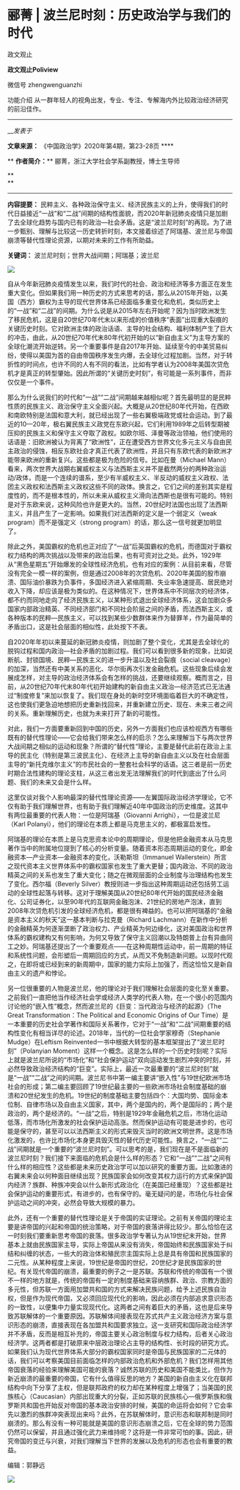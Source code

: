 

#  郦菁 | 波兰尼时刻：历史政治学与我们的时代

政文观止  

**政文观止Poliview** 

微信号 zhengwenguanzhi

功能介绍 从一群年轻人的视角出发，专业、专注、专解海内外比较政治经济研究的前沿佳作。

____

___发表于_


**文章来源：** 《中国政治学》2020年第4期，第23-28页 ****

  

 ** **作者简介：**** 郦菁，浙江大学社会学系副教授，博士生导师

  

 **  
**

 ****

  

 **内容提要：**
民粹主义、各种政治保守主义、经济民族主义的上升，使得我们的时代日益接近“一战”和“二战”间期的结构性面貌，而2020年新冠肺炎疫情只是加剧了去全球化趋势与国内已有的政治—社会矛盾。这是“波兰尼时刻”的再现。为了进一步甄别、理解与比较这一历史转折时刻，本文接着综述了阿瑞基、波兰尼与帝国崩溃等替代性理论资源，以期对未来的工作有所助益。

  

 **关键词：** 波兰尼时刻；世界大战间期；阿瑞基；波兰尼

  

  

![](/images/155/2.png)

  

  

  

  

自从今年新冠肺炎疫情发生以来，我们时代的社会、政治和经济等多方面正在发生重大变化。但如果我们用一种历史的方式来思考的话，那么从2015年开始，以美国（西方）霸权为主导的现代世界体系已经面临多重变化和危机，类似历史上的“一战”和“二战”的间期。为什么说是从2015年左右开始呢？因为当时欧洲发生了移民危机，这是自20世纪70年代末以来形成的价值秩序“表面”出现重大裂痕的关键历史时刻。它对欧洲主体的政治话语、主导的社会结构、福利体制产生了巨大的冲击，由此，从20世纪70年代末80年代初开始的以“新自由主义”为主导方案的全球化潮流开始逆转。另一个重要事件是自2017年开始、延续至今的中美贸易纠纷，使得以美国为首的自由帝国秩序发生内爆，去全球化过程加剧。当然，对于转折性的时间点，也许不同的人有不同的看法，比如有学者认为2008年美国次贷危机才是真正的转型肇始。因此所谓的“关键历史时刻”，有可能是一系列事件，而非仅仅是一个事件。

  

那么为什么说我们的时代和“一战”“二战”间期越来越相似呢？首先最明显的是民粹性质的民族主义、政治保守主义全面兴起。大概是从20世纪80年代开始，在西欧和南欧特别是法国和意大利，就已经出现了一些右翼极端政党或社会运动。到了最近的10—20年，极右翼民族主义政党在东欧兴起，它们利用1989年之后转型期被压抑的民族主义和保守主义夺取了政权。如欧尔班、泽曼等政治领袖，他们使用的话语是：旧欧洲被认为背离了“欧洲性”，正在遭受西方世界文化多元主义与自由民主政治的侵蚀，相反东欧社会才真正代表了欧洲性，并且只有东欧代表的新欧洲才能带来欧洲的重新复兴。这些都是极为危险的信号。比如在曼（Michael
Mann）看来，两次世界大战期右翼威权主义与法西斯主义并不是截然两分的两种政治运动/政体，而是一个连续的谱系，至少有半威权主义、半反动的威权主义政权、法团主义政权和法西斯主义政权这些不同的政体。换言之，它们之间的差别其实是程度性的，而不是根本性的，所以未来从威权主义滑向法西斯也是很有可能的。特别是对于东欧来说，这种风险也许是更大的。当然，20世纪时法国也出现了法西斯主义，并且产生了一定影响。如果我们对法西斯的定义是一个弱定义（weak
program）而不是强定义（strong program）的话，那么这一信号就更加明显了。

  

除此之外，美国霸权的危机也正对应了“一战”后英国霸权的危机，而德国对于霸权权力结构的两次挑战以及带来的政治后果，也有可资对比之处。此外，1929年从“黑色星期五”开始爆发的全球性经济危机，也有对应的案例：从目前来看，尽管没有完全一模一样的案例，但是通过2008年的次贷危机、2020年美国的股市崩溃、国际油价暴跌为负事件，多国经济进入紧缩周期、失业率急速提高、居民绝对收入下降，却应该是极为类似的。在这种情况下，世界体系中不同层次的经济体，都不约而同地走向了经济民族主义，以某种形式退出全球经济体系，这会加剧众多国家内部政治精英、不同经济部门和不同社会阶层之间的矛盾，而法西斯主义，或各种版本的民粹—民族主义，可以找到某些少数群体来作为替罪羊，作为最简单的矛盾出口，这是社会层面的相似性，此处按下不表。

  

自2020年年初以来蔓延的新冠肺炎疫情，则加剧了整个变化，尤其是去全球化的脱钩过程和国内政治—社会矛盾的加剧过程。我们可以看到很多新的现象，比如说断航、封锁国境、民粹—民族主义的进一步升温以及社会裂痕（social
cleavage）的加深，当然还有中美关系的恶化、华尔街再次引发金融危机。这些现象后续会发展成怎样，对主导的政治经济体系会有怎样的挑战，还要继续观察。概而言之，目前，从20世纪70年代末80年代初开始建构的新自由主义政治—经济范式已无法通过“制度修复”来加以恢复了。我们现在身处的新时空环境面临着巨大的不确定性，这也使我们更急迫地想把历史重新找回来，并重新建立历史、现在、未来三者之间的关系。重新理解历史，也就为未来打开了新的可能性。

  

对此，我们一方面要重新回到中国的历史，另外一方面我们也应该检视西方有哪些既有的替代性理论——它会给我们带来怎么样的启示？怎么来理解当下与两次世界大战间期之相似的运动和现象？所谓的“替代性”理论，主要是替代此前在政治上主导的民主化（特别是第三波民主化）、在经济上主导的新自由主义以及在社会层面主导的“新托克维尔主义”的市民社会的一整套社会科学的话语。这三者是前一历史时期合法性建构的理论支柱，从这三者出发无法理解我们的时代到底出了什么问题、我们的未来又会是什么样。

  

这里仅谈对我个人影响最深的替代性理论资源——左翼国际政治经济学理论，它不仅有助于我们理解世界，也有助于我们理解近40年中国政治的历史维度。这其中有两位最重要的代表人物：一位是阿瑞基（Giovanni
Arrighi），一位是波兰尼（Karl Polanyi），他们的理论在本质上都是马克思主义的，都极富启发性。

  

阿瑞基的理论在本质上是马克思资本论中的周期理论，但是他把金融资本从马克思著作当中的附属地位提到了核心的分析变量。随着资本形态周期运动的变化，即金融资本—产业资本—金融资本的变化，沃勒斯坦（Immanuel
Wallerstein）所言之现代资本主义世界体系中的霸权国家也发生了重大更替；国内政治、不同的政治精英之间的关系也发生了重大变化；随之在微观层面的企业制度与治理结构也发生了变化。西尔福（Beverly
Silver）教授则进一步指出这种周期运动还包括劳工运动的全球性起落与转移。这对于理解美国从20世纪80年代开始的国民经济金融化、公司证券化，以至90年代的互联网金融泡沫、21世纪的房地产泡沫，直到2008年次贷危机引发的全球经济危机，都是很有裨益的。也可以把阿瑞基的“金融是资本主义的秋天”这一基本判断与拉克曼（Richard
Lachmann）在新作中分析的金融精英为何逐渐垄断了政治权力、产业精英为何边缘化，这对美国政治和世界体系的霸权建构又有何影响，为何又导致了保守主义回潮以及特朗普上台有异曲同工之妙。阿瑞基还提出了一个重要观点——在这种周期性运动中，前一周期的特征和系统性问题，会形塑后一周期回应的方式，从而又不免制造新问题。以现时代观之，在即将或已经到来的新周期中，国家的能力实际上加强了，而这恰恰又是新自由主义的遗产和悖论。

  

另一位很重要的人物是波兰尼，他的理论对于我们理解社会层面的变化至关重要。之前我们一直把他当作经济社会学或经济人类学的代表人物，在一个很小的范围内讨论他的“嵌入性”概念，然而波兰尼的《巨变：当代政治与经济的起源》（The
Great Transformation：The Political and Economic Origins of Our
Time）是一本重要的历史社会学著作和国际关系著作，它对于“一战”和“二战”间期重要的结构性变化有相当详尽的论述。2018年，当代的一位社会学家穆奇（Stephanie
Mudge）在Leftism Reinvented一书中根据大转型的基本框架提出了“波兰尼时刻”（Polanyian
Moment）这样一个概念。这是怎么样的一个历史时刻呢？实际上就是波兰尼所说的“市场化”和“社会保护运动”双向运动发生剧烈冲突的时刻，并必然导致政治经济结构的“巨变”。实际上，最近一次最重要的“波兰尼时刻”就是“一战”“二战”之间的间期。波兰尼书中第一编主要讲“嵌入性”与19世纪欧洲市场社会的形成；第二编主要回顾了19世纪最主要的一些欧洲市场社会制度基础的崩溃和20世纪发生的危机。19世纪的制度基础主要包括四个：大国均势、国际金本位制、自律市场以及自由主义国家，其中，两个是国内的，两个是国际的；两个是政治的，两个是经济的。“一战”之后，特别是1929年金融危机之后，市场化运动低落，而市场化所激发的社会保护运动高涨。然而保护运动有可能是进步的，也可能是保守的，甚至可以以法西斯主义的形式来毁灭当时的欧洲文明世界。这是市场化激发的，也许比市场化本身更具毁灭性的替代历史可能性。换言之，“一战”“二战”间期就是一个重要的“波兰尼时刻”。可以思考的是，我们现在是不是面临新的波兰尼时刻？我们接下来面临的危机会是什么样的形态？它和“一战”“二战”之间有什么样的相应性？这些都是未来历史政治学可以加以研究的重要方面。比如激进的右翼未来会以何种面目继续出现？民族国家会如何改变其权力运行的方式来保护国内经济？族群、种族冲突会以什么新形式政治化（在美国已经重现）？这些都是社会保护运动的重要形式，有进步的，也有保守的。毫无疑问的是，市场化与社会保护运动之间的冲突，必然会导致大规模的暴力。

  

此外，还有一个重要的替代性理论是关于帝国的实证理论。之前有关帝国的理论主要是讲帝国的兴起和帝国的统治策略，对于帝国的衰落讲得比较少。那么恰恰在这一时刻我们要重新思考帝国的衰落。很多政治学专著认为从19世纪末开始，世界基本上就由民族国家主导，实际上帝国从来没有消失，帝国始终和民族国家处于纠结和纠缠的状态，一些大的政治体和殖民宗主国实际上总是具有帝国和民族国家的二元性。从某种程度上来说，19世纪是帝国的世纪，20世纪才是民族国家的世纪。有关现代帝国的崩溃，最重要的例子之一是苏联。苏联和传统的帝国有一个很不一样的地方就是，传统的帝国有一定的制度基础来容纳族群、政治、宗教方面的多元性，但苏联一方面用加盟共和国的方式来解决民族问题，给予上述民族自治权，但是作为现代帝国，又必须回应现代化的影响，因此必须在内部追求意识形态的一致性，以便集中力量实现现代化。这两者之间有着巨大的矛盾，这也是后来导致苏联解体的一个重要原因。苏联解体间接表现在苏式共产主义政治经济方案与意识形态的崩溃，直接表现在各加盟共和国要求独立。这一支研究和国际政治经济学并不矛盾，反而是相互补充的，帝国主要关心政治制度与权力结构，后者关心政治经济学。这两者都是打破原来中层政治理论占主导的结构性、长时段的研究方式。如果我们认为现代世界体系大部分的霸权国家同时是帝国与民族国家的二元体的话，我们可以考察美国目前面临怎样的内部政治危机和外部危机？我们怎样用其他帝国衰落的经验来理解美国可能的衰落？诚然苏联的历史和美国不能类比，但作为新近崩溃的最重要的帝国，它有什么值得反思的地方？美国的新自由主义化在联邦结构中向下分享了主权，但是联邦政府的权力却在某种程度上增强了；当美国的民族核心（Caucasian）内部出现重大的分裂，正如苏联的民族核心—俄罗斯族和俄罗斯共和国也开始反对帝国的基本政治安排的时候，美国的命运将会如何？它会率先以激烈的族群冲突表现出来吗？此外，在苏联解体时，意识形态和联邦制是同时崩溃的。那么有没有一种可能就是美国的意识形态崩溃之后，它在全球的势力范围仍然可以保留，并且通过强化武力来维持呢？这将是一件非常可怕的事。因此，研究帝国的变迁与兴衰，对我们理解当下世界的发展以及危机的形态也会有重要的教益。

  

编辑：郭静远

  

![](/images/155/3.jpeg)

  

